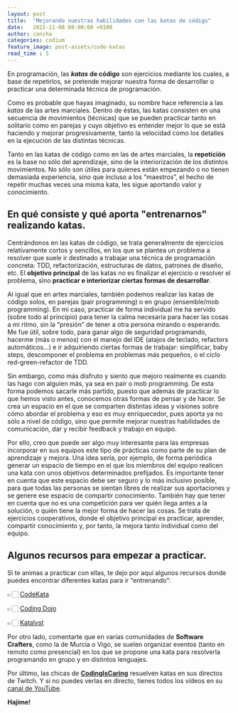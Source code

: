 ```yaml
---
layout: post
title:  "Mejorando nuestras habilidades con las katas de código"
date:   2022-11-08 08:00:00 +0100
author: concha
categories: codium
feature_image: post-assets/code-katas
read_time : 5
---
```


En programación, las ***katas*** **de código** son ejercicios mediante los cuales, a base de repetirlos, se pretende mejorar nuestra forma de desarrollar o practicar una determinada técnica de programación.

Como es probable que hayas imaginado, su nombre hace referencia a las *katas* de las artes marciales. Dentro de éstas, las katas consisten en una secuencia de movimientos (técnicas) que se pueden practicar tanto en solitario como en parejas y cuyo objetivo es entender mejor lo que se está haciendo y mejorar progresivamente, tanto la velocidad como los detalles en la ejecución de las distintas técnicas.

Tanto en las katas de código como en las de artes marciales, la **repetición** es la base no sólo del aprendizaje, sino de la interiorización de los distintos movimientos. No sólo son útiles para quienes están empezando o no tienen demasiada experiencia, sino que incluso a los “maestros”, el hecho de repetir muchas veces una misma kata, les sigue aportando valor y conocimiento.

## En qué consiste y qué aporta "entrenarnos" realizando katas.
Centrándonos en las katas de código, se trata generalmente de ejercicios relativamente cortos y sencillos, en los que se plantea un problema a resolver que suele ir destinado a trabajar una técnica de programación concreta: TDD, refactorización, estructuras de datos, patrones de diseño, etc. El **objetivo principal** de las katas no es finalizar el ejercicio o resolver el problema, sino **practicar e interiorizar ciertas formas de desarrollar**.

Al igual que en artes marciales, también podemos realizar las katas de código solos, en parejas (pair programming) o en grupo (ensemble/mob programming). En mi caso, practicar de forma individual me ha servido (sobre todo al principio) para tener la calma necesaria para hacer las cosas a mi ritmo, sin la “presión” de tener a otra persona mirando o esperando. Me fue útil, sobre todo, para ganar algo de seguridad programando, hacerme (más o menos) con el manejo del IDE (atajos de teclado, refactors automáticos…) e ir adquiriendo ciertas formas de trabajar: simplificar, baby steps, descomponer el problema en problemas más pequeños, o el ciclo red-green-refactor de TDD.

Sin embargo, como más disfruto y siento que mejoro realmente es cuando las hago con alguien más, ya sea en pair o mob programming. De esta forma podemos sacarle más partido, puesto que además de practicar lo que hemos visto antes, conocemos otras formas de pensar y de hacer. Se crea un espacio en el que se comparten distintas ideas y visiones sobre cómo abordar el problema y eso es muy enriquecedor, pues aporta ya no sólo a nivel de código, sino que permite mejorar nuestras habilidades de comunicación, dar y recibir feedback y trabajo en equipo.

Por ello, creo que puede ser algo muy interesante para las empresas incorporar en sus equipos este tipo de prácticas como parte de su plan de aprendizaje y mejora. Una idea sería, por ejemplo, de forma periódica generar un espacio de tiempo en el que los miembros del equipo realicen una kata con unos objetivos determinados prefijados. Es importante tener en cuenta que este espacio debe ser seguro y lo más inclusivo posible, para que todas las personas se sientan libres de realizar sus aportaciones y se genere ese espacio de compartir conocimiento. También hay que tener en cuenta que no es una competición para ver quién llega antes a la solución, o quién tiene la mejor forma de hacer las cosas. Se trata de ejercicios cooperativos, donde el objetivo principal es practicar, aprender, compartir conocimiento y, por tanto, la mejora tanto individual como del equipo.

## Algunos recursos para empezar a practicar.
Si te animas a practicar con ellas, te dejo por aquí algunos recursos donde puedes encontrar diferentes katas para ir “entrenando”:


👉🏻 [CodeKata](codekata.com)

👉🏻 [Coding Dojo](codingdojo.org)

👉🏻 [Katalyst](katalyst.codurance.com)

Por otro lado, comentarte que en varias comunidades de **Software Crafters**, como la de Murcia o Vigo, se suelen organizar eventos (tanto en remoto como presencial) en los que se propone una kata para resolverla programando en grupo y en distintos lenguajes.

Por último, las chicas de [**CodingIsCaring**](https://www.twitch.tv/codingiscaring) resuelven katas en sus directos de Twitch. Y si no puedes verlas en directo, tienes todos los vídeos en su [canal de YouTube](https://www.youtube.com/channel/UCWpFtDUVvti2NhnFW-j2w8w/featured).

**Hajime!**
